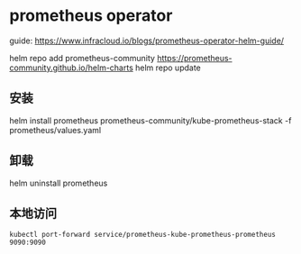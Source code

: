
# prometheus operator

guide: https://www.infracloud.io/blogs/prometheus-operator-helm-guide/

helm repo add prometheus-community https://prometheus-community.github.io/helm-charts
helm repo update

## 安装

helm install prometheus prometheus-community/kube-prometheus-stack -f prometheus/values.yaml

## 卸载

helm uninstall prometheus

## 本地访问

```shell
kubectl port-forward service/prometheus-kube-prometheus-prometheus  9090:9090
```
